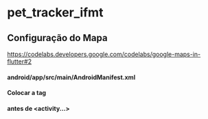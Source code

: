 # pet_tracker_ifmt


## Configuração do Mapa
https://codelabs.developers.google.com/codelabs/google-maps-in-flutter#2


#### android/app/src/main/AndroidManifest.xml
#### Colocar a tag
<meta-data android:name="com.google.android.geo.API_KEY"
               android:value="YOUR-KEY-HERE"/>
#### antes de  <activity...>